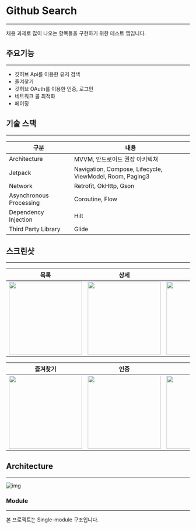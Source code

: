 # Github Search
---
채용 과제로 많이 나오는 항목들을 구현하기 위한 테스트 앱입니다.

## 주요기능
---
- 깃허브 Api를 이용한 유저 검색
- 즐겨찾기
- 깃허브 OAuth를 이용한 인증, 로그인
- 네트워크 콜 최적화
- 페이징

## 기술 스택
___
 구분 | 내용
-- | --
Architecture | MVVM, 안드로이드 권장 아키텍쳐
Jetpack | Navigation, Compose, Lifecycle, ViewModel, Room, Paging3
Network | Retrofit, OkHttp, Gson
Asynchronous Processing | Coroutine, Flow
Dependency Injection | Hilt
Third Party Library | Glide


## 스크린샷
---
| 목록 | 상세 | 검색 |
| --- | --- | --- |
| <img src="https://github.com/user-attachments/assets/4c1061cd-1ad6-4e81-b1a2-b1ee4a620191" width="200"/> | <img src="https://github.com/user-attachments/assets/ccd59b9f-fea9-429e-8a3c-cc8af3b2bb68" width="200"/> | <img src="https://github.com/user-attachments/assets/608b71c3-7129-48fe-97d7-f6e18df4509b" width="200"/> |

| 즐겨찾기 | 인증 | 설정 |
| --- | --- | --- |
| <img src="https://github.com/user-attachments/assets/ca90974a-b0e2-45eb-9737-80229fcca313" width="200"/> | <img src="https://github.com/user-attachments/assets/9bc4015e-0ce5-4e06-ab15-5a8f8a3184cc" width="200"/> | <img src="https://github.com/user-attachments/assets/92cbf7d1-c70f-42a4-b5a1-36291caa2538" width="200"/> |
## Architecture
---
![img](https://lh6.googleusercontent.com/jIm6sL0mqukk0OROYyStYNsBulEFLZki-z2Y9OD73K-cpvEre-VP1wmdSC-bDpNJrGdhB4bOZbABRspBcn4FJCtJs4uQKKwWesOdThS-B75HwnCdTCqEKXAClxOimOtIu9WbabaP_Mpel6dDpLSSQVk)

### Module
---
본 프로젝트는 Single-module 구조입니다.

